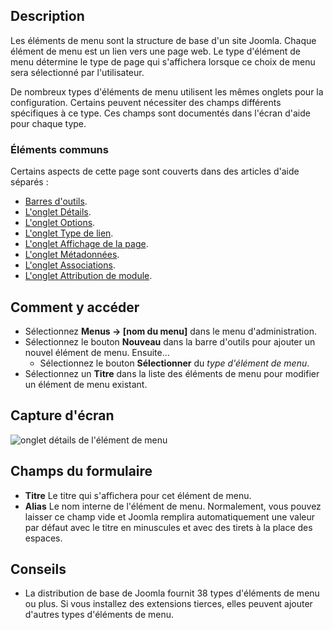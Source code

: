 <!-- Filename: Help4.x:Menu_Item:_New_Item / Display title: Menus : Ajouter un lien de menu -->

## Description

Les éléments de menu sont la structure de base d'un site Joomla. Chaque élément de menu est un lien vers une page web. Le type d'élément de menu détermine le type de page qui s'affichera lorsque ce choix de menu sera sélectionné par l'utilisateur.

De nombreux types d'éléments de menu utilisent les mêmes onglets pour la configuration. Certains peuvent nécessiter des champs différents spécifiques à ce type. Ces champs sont documentés dans l'écran d'aide pour chaque type.

### Éléments communs

Certains aspects de cette page sont couverts dans des articles d'aide séparés :

* [Barres d'outils](jdocmanual?article=help/common-elements/toolbars).
* [L'onglet Détails](jdocmanual?article=help/menu-items-common/menu-item-details).
* [L'onglet Options](jdocmanual?article=help/menu-items-common/menu-item-article-options).
* [L'onglet Type de lien](jdocmanual?article=help/menu-items-common/menu-item-link-type).
* [L'onglet Affichage de la page](jdocmanual?article=help/menu-items-common/menu-item-page-display).
* [L'onglet Métadonnées](jdocmanual?article=help/menu-items-common/menu-item-metadata).
* [L'onglet Associations](jdocmanual?article=help/common-elements/edit-associations).
* [L'onglet Attribution de module](jdocmanual?article=help/menu-items-common/menu-item-module-assignment).

## Comment y accéder

- Sélectionnez **Menus → \[nom du menu\]** dans le menu d'administration.
- Sélectionnez le bouton **Nouveau** dans la barre d'outils pour ajouter un nouvel élément de menu. Ensuite...
  - Sélectionnez le bouton **Sélectionner** du *type d'élément de menu*.
- Sélectionnez un **Titre** dans la liste des éléments de menu pour modifier un élément de menu existant.

## Capture d'écran

![onglet détails de l'élément de menu](../../../fr/images/menu-items-common/menu-item-details.png)

## Champs du formulaire

- **Titre** Le titre qui s'affichera pour cet élément de menu.
- **Alias** Le nom interne de l'élément de menu. Normalement, vous pouvez laisser ce champ vide et Joomla remplira automatiquement une valeur par défaut avec le titre en minuscules et avec des tirets à la place des espaces.

## Conseils

- La distribution de base de Joomla fournit 38 types d'éléments de menu ou plus. Si vous installez des extensions tierces, elles peuvent ajouter d'autres types d'éléments de menu.
